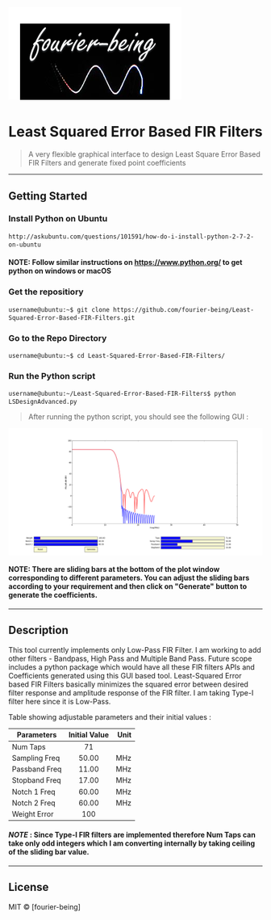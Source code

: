 # ![fourier-being](logo.png)
# Least Squared Error Based FIR Filters
> A very flexible graphical interface to design Least Square Error Based FIR Filters and generate fixed point coefficients 
___

## Getting Started
### Install Python on Ubuntu
```
http://askubuntu.com/questions/101591/how-do-i-install-python-2-7-2-on-ubuntu
```
#### NOTE: Follow similar instructions on https://www.python.org/ to get python on windows or macOS
### Get the repositiory
```
username@ubuntu:~$ git clone https://github.com/fourier-being/Least-Squared-Error-Based-FIR-Filters.git
```
### Go to the Repo Directory
```
username@ubuntu:~$ cd Least-Squared-Error-Based-FIR-Filters/
```
### Run the Python script
```
username@ubuntu:~/Least-Squared-Error-Based-FIR-Filters$ python LSDesignAdvanced.py
```
> After running the python script, you should see the following GUI :

<img src="figure_1.png" align="center" />

#### NOTE: There are sliding bars at the bottom of the plot window corresponding to different parameters. You can adjust the sliding bars according to your requirement and then click on "Generate" button to generate the coefficients.
___

## Description
This tool currently implements only Low-Pass FIR Filter. I am working to add other filters - Bandpass, High Pass and Multiple Band Pass.
Future scope includes a python package which would have all these FIR filters APIs and Coefficients generated using this GUI based tool. Least-Squared Error based FIR Filters basically minimizes the squared error between desired filter response and amplitude response of the FIR filter. I am taking Type-I filter here since it is Low-Pass.

Table showing adjustable parameters and their initial values :

| Parameters    | Initial Value | Unit  |
| ------------- |:-------------:| -----:|
| Num Taps      | 71            |       |
| Sampling Freq | 50.00         |   MHz |
| Passband Freq | 11.00         |   MHz |
| Stopband Freq | 17.00         |   MHz |
| Notch 1 Freq  | 60.00         |   MHz |
| Notch 2 Freq  | 60.00         |   MHz |
| Weight Error  | 100           |       |

#### *NOTE* : Since Type-I FIR filters are implemented therefore Num Taps can take only odd integers which I am converting internally by taking ceiling of the sliding bar value.
___

## License

MIT © [fourier-being]
